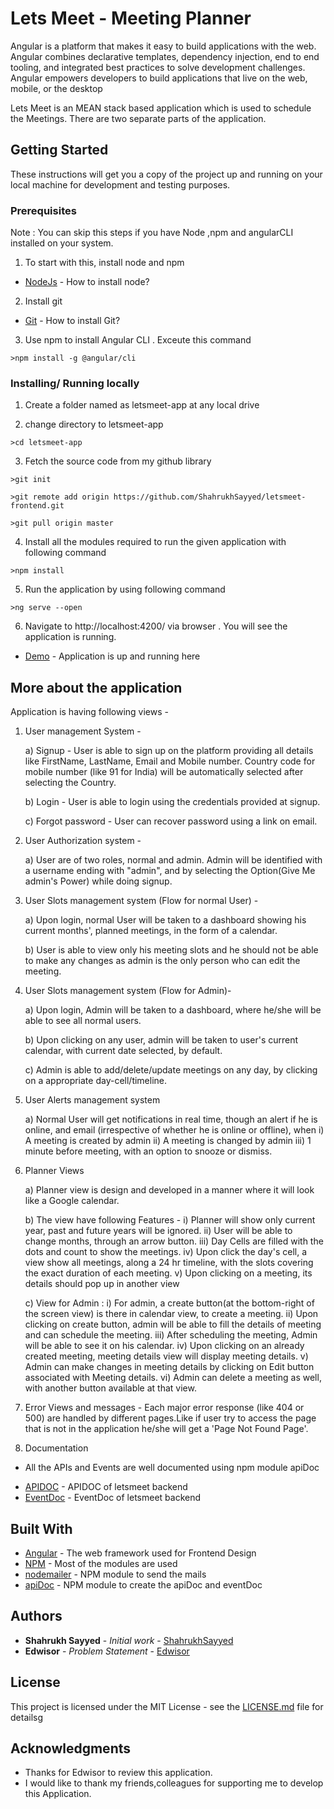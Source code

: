 # Lets Meet - Meeting Planner 

Angular is a platform that makes it easy to build applications with the web. Angular combines declarative templates, dependency injection, end to end tooling, and integrated best practices to solve development challenges. Angular empowers developers to build applications that live on the web, mobile, or the desktop

Lets Meet is an MEAN stack based application which is used to schedule the Meetings.
There are two separate parts of the application. 


## Getting Started

These instructions will get you a copy of the project up and running on your local machine for development and testing purposes.

### Prerequisites

Note : You can skip this steps if you have Node ,npm and angularCLI installed on your system.
 
1) To start with this, install node and npm

* [NodeJs](https://nodejs.org/en/) - How to install node?

2) Install git 


* [Git](https://git-scm.com/book/en/v2/Getting-Started-Installing-Git) - How to install Git?

3) Use npm to install Angular CLI . Exceute this command

```
>npm install -g @angular/cli
```

 
### Installing/ Running locally


1) Create a folder named as letsmeet-app at any local drive

2) change directory to letsmeet-app

```
>cd letsmeet-app
```

3) Fetch the source code from my github library
 
```
>git init
```

```
>git remote add origin https://github.com/ShahrukhSayyed/letsmeet-frontend.git
```

```
>git pull origin master
```

4) Install all the modules required to run the given application with following command

```
>npm install
```

5) Run the application by using following command

```
>ng serve --open
```

6) Navigate to http://localhost:4200/ via browser . You will see the application is running.


* [Demo](http://letsmeet.shahrukhsayyed.tech) - Application is up and running here

## More about the application

Application is having following views -


1) User management System -

    a) Signup - User is able to sign up on the platform providing all
details like FirstName, LastName, Email and Mobile number. Country
code for mobile number (like 91 for India) will be automatically selected after selecting the Country.

    b) Login - User is able to login using the credentials provided at signup.

    c) Forgot password - User can recover password using a link on email. 


2) User Authorization system -

    a) User are of two roles, normal and admin. Admin will be identified
    with a username ending with "admin", and by selecting the Option(Give Me admin's Power) while doing signup.

3) User Slots management system (Flow for normal User) -

    a) Upon login, normal User will be taken to a dashboard showing his
    current months', planned meetings, in the form of a calendar. 

    b) User is able to view only his meeting slots and he should not be
    able to make any changes as admin is the only person who can edit the meeting.

4) User Slots management system (Flow for Admin)-

    a) Upon login, Admin will be taken to a dashboard, where he/she will be able to see all normal users.

    b) Upon clicking on any user, admin will be taken to user's current calendar, with current date selected, by default.

    c) Admin is able to add/delete/update meetings on any day, by clicking on a appropriate day-cell/timeline.

5) User Alerts management system

    a) Normal User will get notifications in real time, though an alert if he is
    online, and email (irrespective of whether he is online or offline), when
        i) A meeting is created by admin
       ii) A meeting is changed by admin
      iii) 1 minute before meeting, with an option to snooze or dismiss.

6) Planner Views

    a) Planner view is design and developed in a manner where it will look like a Google calendar.

    b) The view have following Features -
        i) Planner will show only current year, past and future years will be ignored.
       ii) User will be able to change months, through an arrow button.
      iii) Day Cells are filled with the dots and count to show the meetings.
       iv) Upon click the day's cell, a view show all meetings,
            along a 24 hr timeline, with the slots covering the exact duration of each meeting.
        v) Upon clicking on a meeting, its details should pop up in another view

    c) View for Admin :
        i) For admin, a create button(at the bottom-right of the screen view) is there in calendar view, to create a meeting.
       ii) Upon clicking on create button, admin will be able to fill the details of meeting and can schedule the meeting.
      iii) After scheduling the meeting, Admin will be able to see it on his calendar.
       iv) Upon clicking on an already created meeting, meeting details view will display meeting details.
        v) Admin can make changes in meeting details by clicking on Edit button associated with Meeting details.
       vi) Admin can delete a meeting as well, with another button available at that view.


7) Error Views and messages - Each major error response
(like 404 or 500) are handled by different pages.Like if user try to access the page that is not in the application he/she will get a 'Page Not Found Page'.


5) Documentation 

- All the APIs and Events are well documented using npm module apiDoc 

* [APIDOC](http://letsmeet-apidoc.shahrukhsayyed.tech) - APIDOC of letsmeet backend
* [EventDoc](http://letsmeet-api.eventdoc.shahrukhsayyed.tech) - EventDoc of letsmeet backend

## Built With

* [Angular](https://angular.io/) - The web framework used for Frontend Design
* [NPM](https://www.npmjs.com/) - Most of the modules are used
* [nodemailer](https://nodemailer.com/about/) - NPM module to send the mails
* [apiDoc](http://apidocjs.com/) - NPM module to create the apiDoc and eventDoc


## Authors

* **Shahrukh Sayyed** - *Initial work* - [ShahrukhSayyed](https://github.com/ShahrukhSayyed)
* **Edwisor** - *Problem Statement* - [Edwisor](https://www.edwisor.com)

## License

This project is licensed under the MIT License - see the [LICENSE.md](LICENSE.md) file for detailsg

## Acknowledgments

* Thanks for Edwisor to review this application.
* I would like to thank my friends,colleagues for supporting me to develop this Application.
